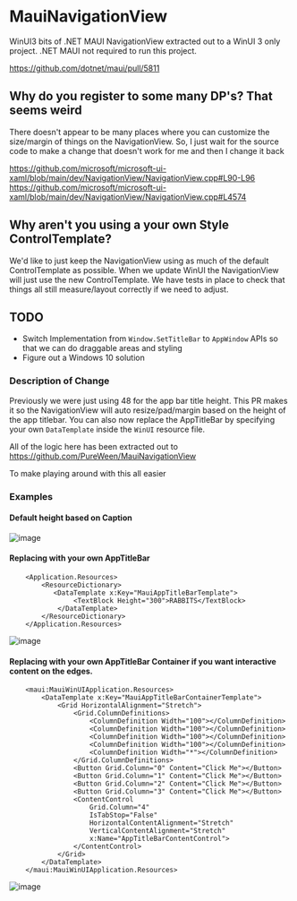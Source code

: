 # MauiNavigationView

WinUI3 bits of .NET MAUI NavigationView extracted out to a WinUI 3 only project. .NET MAUI not required to run this project.

https://github.com/dotnet/maui/pull/5811

## Why do you register to some many DP's? That seems weird

There doesn't appear to be many places where you can customize the size/margin of things on the NavigationView. So, I just wait for the source code to make a change that doesn't work for me and then I change it back

https://github.com/microsoft/microsoft-ui-xaml/blob/main/dev/NavigationView/NavigationView.cpp#L90-L96
https://github.com/microsoft/microsoft-ui-xaml/blob/main/dev/NavigationView/NavigationView.cpp#L4574

## Why aren't you using a your own Style ControlTemplate?

We'd like to just keep the NavigationView using as much of the default ControlTemplate as possible. When we update WinUI the NavigationView will just use the new ControlTemplate. We have tests in place to check that things all still measure/layout correctly if we need to adjust.

## TODO
- Switch Implementation from `Window.SetTitleBar` to `AppWindow` APIs so that we can do draggable areas and styling
- Figure out a Windows 10 solution

### Description of Change

Previously we were just using 48 for the app bar title height. This PR makes it so the NavigationView will auto resize/pad/margin based on the height of the app titlebar. You can also now replace the AppTitleBar by specifying your own `DataTemplate` inside the `WinUI` resource file.

All of the logic here has been extracted out to
https://github.com/PureWeen/MauiNavigationView

To make playing around with this all easier

### Examples

#### Default height based on Caption

![image](https://user-images.githubusercontent.com/5375137/161636190-7b43671e-15f7-4f9b-b990-8b6563be85ec.png)


#### Replacing with your own AppTitleBar

```XAML
    <Application.Resources>
        <ResourceDictionary>
           <DataTemplate x:Key="MauiAppTitleBarTemplate">
                <TextBlock Height="300">RABBITS</TextBlock>
            </DataTemplate>
        </ResourceDictionary>
    </Application.Resources>
```

![image](https://user-images.githubusercontent.com/5375137/161636087-6da01bbe-cef8-434d-8f24-4fb055a1461e.png)

#### Replacing with your own AppTitleBar Container if you want interactive content on the edges.

```XAML
    <maui:MauiWinUIApplication.Resources>
        <DataTemplate x:Key="MauiAppTitleBarContainerTemplate">
            <Grid HorizontalAlignment="Stretch">
                <Grid.ColumnDefinitions>
                    <ColumnDefinition Width="100"></ColumnDefinition>
                    <ColumnDefinition Width="100"></ColumnDefinition>
                    <ColumnDefinition Width="100"></ColumnDefinition>
                    <ColumnDefinition Width="100"></ColumnDefinition>
                    <ColumnDefinition Width="*"></ColumnDefinition>
                </Grid.ColumnDefinitions>
                <Button Grid.Column="0" Content="Click Me"></Button>
                <Button Grid.Column="1" Content="Click Me"></Button>
                <Button Grid.Column="2" Content="Click Me"></Button>
                <Button Grid.Column="3" Content="Click Me"></Button>
                <ContentControl
                    Grid.Column="4"
                    IsTabStop="False"
                    HorizontalContentAlignment="Stretch"
                    VerticalContentAlignment="Stretch"
                    x:Name="AppTitleBarContentControl">
                </ContentControl>
            </Grid>
        </DataTemplate>
    </maui:MauiWinUIApplication.Resources>
```

![image](https://user-images.githubusercontent.com/5375137/162055938-ac00c65e-1462-4139-9807-c0cd09738836.png)
